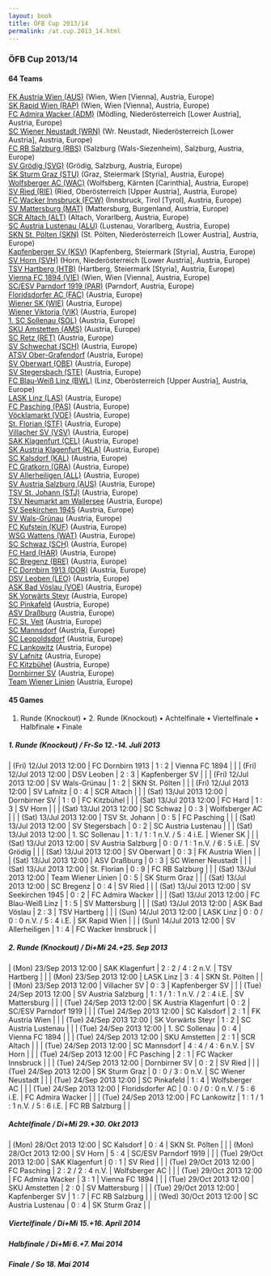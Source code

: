 ```yaml
---
layout: book
title: ÖFB Cup 2013/14
permalink: /at.cup.2013_14.html
---
```



### ÖFB Cup 2013/14


#### 64 Teams


[FK Austria Wien (AUS)](at.html#austria)  (Wien, Wien [Vienna], Austria, Europe) <br>
[SK Rapid Wien (RAP)](at.html#rapid)  (Wien, Wien [Vienna], Austria, Europe) <br>
[FC Admira Wacker (ADM)](at.html#admira)  (Mödling, Niederösterreich [Lower Austria], Austria, Europe) <br>
[SC Wiener Neustadt (WRN)](at.html#wrneustadt)  (Wr. Neustadt, Niederösterreich [Lower Austria], Austria, Europe) <br>
[FC RB Salzburg (RBS)](at.html#salzburg)  (Salzburg (Wals-Siezenheim), Salzburg, Austria, Europe) <br>
[SV Grödig (SVG)](at.html#groedig)  (Grödig, Salzburg, Austria, Europe) <br>
[SK Sturm Graz (STU)](at.html#sturm)  (Graz, Steiermark [Styria], Austria, Europe) <br>
[Wolfsberger AC (WAC)](at.html#wac)  (Wolfsberg, Kärnten [Carinthia], Austria, Europe) <br>
[SV Ried (RIE)](at.html#ried)  (Ried, Oberösterreich [Upper Austria], Austria, Europe) <br>
[FC Wacker Innsbruck (FCW)](at.html#innsbruck)  (Innsbruck, Tirol [Tyrol], Austria, Europe) <br>
[SV Mattersburg (MAT)](at.html#mattersburg)  (Mattersburg, Burgenland, Austria, Europe) <br>
[SCR Altach (ALT)](at.html#altach)  (Altach, Vorarlberg, Austria, Europe) <br>
[SC Austria Lustenau (ALU)](at.html#austrial)  (Lustenau, Vorarlberg, Austria, Europe) <br>
[SKN St. Pölten (SKN)](at.html#stpoelten)  (St. Pölten, Niederösterreich [Lower Austria], Austria, Europe) <br>
[Kapfenberger SV (KSV)](at.html#ksv)  (Kapfenberg, Steiermark [Styria], Austria, Europe) <br>
[SV Horn (SVH)](at.html#horn)  (Horn, Niederösterreich [Lower Austria], Austria, Europe) <br>
[TSV Hartberg (HTB)](at.html#hartberg)  (Hartberg, Steiermark [Styria], Austria, Europe) <br>
[Vienna FC 1894 (VIE)](at.html#vienna)  (Wien, Wien [Vienna], Austria, Europe) <br>
[SC/ESV Parndorf 1919 (PAR)](at.html#parndorf)  (Parndorf, Austria, Europe) <br>
[Floridsdorfer AC (FAC)](at.html#fac)  (Austria, Europe) <br>
[Wiener SK (WIE)](at.html#wienersk)  (Austria, Europe) <br>
[Wiener Viktoria (VIK)](at.html#viktoria)  (Austria, Europe) <br>
[1. SC Sollenau (SOL)](at.html#sollenau)  (Austria, Europe) <br>
[SKU Amstetten (AMS)](at.html#amstetten)  (Austria, Europe) <br>
[SC Retz (RET)](at.html#retz)  (Austria, Europe) <br>
[SV Schwechat (SCH)](at.html#schwechat)  (Austria, Europe) <br>
[ATSV Ober-Grafendorf](at.html#obergrafendorf)  (Austria, Europe) <br>
[SV Oberwart (OBE)](at.html#oberwart)  (Austria, Europe) <br>
[SV Stegersbach (STE)](at.html#stegersbach)  (Austria, Europe) <br>
[FC Blau-Weiß Linz (BWL)](at.html#linz)  (Linz, Oberösterreich [Upper Austria], Austria, Europe) <br>
[LASK Linz (LAS)](at.html#lask)  (Austria, Europe) <br>
[FC Pasching (PAS)](at.html#pasching)  (Austria, Europe) <br>
[Vöcklamarkt (VOE)](at.html#voecklamarkt)  (Austria, Europe) <br>
[St. Florian (STF)](at.html#stflorian)  (Austria, Europe) <br>
[Villacher SV (VSV)](at.html#vsv)  (Austria, Europe) <br>
[SAK Klagenfurt (CEL)](at.html#klagenfurt)  (Austria, Europe) <br>
[SK Austria Klagenfurt (KLA)](at.html#austriak)  (Austria, Europe) <br>
[SC Kalsdorf (KAL)](at.html#kalsdorf)  (Austria, Europe) <br>
[FC Gratkorn (GRA)](at.html#gratkorn)  (Austria, Europe) <br>
[SV Allerheiligen (ALL)](at.html#allerheiligen)  (Austria, Europe) <br>
[SV Austria Salzburg (AUS)](at.html#austrias)  (Austria, Europe) <br>
[TSV St. Johann (STJ)](at.html#stjohann)  (Austria, Europe) <br>
[TSV Neumarkt am Wallersee](at.html#neumarkt)  (Austria, Europe) <br>
[SV Seekirchen 1945](at.html#seekirchen)  (Austria, Europe) <br>
[SV Wals-Grünau](at.html#walsgruenau)  (Austria, Europe) <br>
[FC Kufstein (KUF)](at.html#kufstein)  (Austria, Europe) <br>
[WSG Wattens (WAT)](at.html#wattens)  (Austria, Europe) <br>
[SC Schwaz (SCH)](at.html#schwaz)  (Austria, Europe) <br>
[FC Hard (HAR)](at.html#hard)  (Austria, Europe) <br>
[SC Bregenz (BRE)](at.html#bregenz)  (Austria, Europe) <br>
[FC Dornbirn 1913 (DOR)](at.html#dornbirn)  (Austria, Europe) <br>
[DSV Leoben (LEO)](at.html#leoben)  (Austria, Europe) <br>
[ASK Bad Vöslau (VOE)](at.html#badvoeslau)  (Austria, Europe) <br>
[SK Vorwärts Steyr](at.html#steyr)  (Austria, Europe) <br>
[SC Pinkafeld](at.html#pinkafeld)  (Austria, Europe) <br>
[ASV Draßburg](at.html#drassburg)  (Austria, Europe) <br>
[FC St. Veit](at.html#stveit)  (Austria, Europe) <br>
[SC Mannsdorf](at.html#mannsdorf)  (Austria, Europe) <br>
[SC Leopoldsdorf](at.html#leopoldsdorf)  (Austria, Europe) <br>
[FC Lankowitz](at.html#lankowitz)  (Austria, Europe) <br>
[SV Lafnitz](at.html#lafnitz)  (Austria, Europe) <br>
[FC Kitzbühel](at.html#kitzbuehel)  (Austria, Europe) <br>
[Dornbirner SV](at.html#dornbirnersv)  (Austria, Europe) <br>
[Team Wiener Linien](at.html#wienerlinien)  (Austria, Europe) <br>



 



#### 45 Games

 1. Runde (Knockout) •  2. Runde (Knockout) •  Achtelfinale •  Viertelfinale •  Halbfinale •  Finale



##### 1. Runde (Knockout)  / Fr-So 12.-14. Juli 2013


| (Fri) 12/Jul 2013 12:00 | FC Dornbirn 1913 | 1 : 2 | Vienna FC 1894 |  |
| (Fri) 12/Jul 2013 12:00 | DSV Leoben | 2 : 3 | Kapfenberger SV |  |
| (Fri) 12/Jul 2013 12:00 | SV Wals-Grünau | 1 : 2 | SKN St. Pölten |  |
| (Fri) 12/Jul 2013 12:00 | SV Lafnitz | 0 : 4 | SCR Altach |  |
| (Sat) 13/Jul 2013 12:00 | Dornbirner SV | 1 : 0 | FC Kitzbühel |  |
| (Sat) 13/Jul 2013 12:00 | FC Hard | 1 : 3 | SV Horn |  |
| (Sat) 13/Jul 2013 12:00 | SC Schwaz | 0 : 3 | Wolfsberger AC |  |
| (Sat) 13/Jul 2013 12:00 | TSV St. Johann | 0 : 5 | FC Pasching |  |
| (Sat) 13/Jul 2013 12:00 | SV Stegersbach | 0 : 2 | SC Austria Lustenau |  |
| (Sat) 13/Jul 2013 12:00 | 1. SC Sollenau | 1 : 1 / 1 : 1 n.V. / 5 : 4 i.E. | Wiener SK |  |
| (Sat) 13/Jul 2013 12:00 | SV Austria Salzburg | 0 : 0 / 1 : 1 n.V. / 6 : 5 i.E. | SV Grödig |  |
| (Sat) 13/Jul 2013 12:00 | SV Oberwart | 0 : 3 | FK Austria Wien |  |
| (Sat) 13/Jul 2013 12:00 | ASV Draßburg | 0 : 3 | SC Wiener Neustadt |  |
| (Sat) 13/Jul 2013 12:00 | St. Florian | 0 : 9 | FC RB Salzburg |  |
| (Sat) 13/Jul 2013 12:00 | Team Wiener Linien | 0 : 5 | SK Sturm Graz |  |
| (Sat) 13/Jul 2013 12:00 | SC Bregenz | 0 : 4 | SV Ried |  |
| (Sat) 13/Jul 2013 12:00 | SV Seekirchen 1945 | 0 : 2 | FC Admira Wacker |  |
| (Sat) 13/Jul 2013 12:00 | FC Blau-Weiß Linz | 1 : 5 | SV Mattersburg |  |
| (Sat) 13/Jul 2013 12:00 | ASK Bad Vöslau | 2 : 3 | TSV Hartberg |  |
| (Sun) 14/Jul 2013 12:00 | LASK Linz | 0 : 0 / 0 : 0 n.V. / 5 : 4 i.E. | SK Rapid Wien |  |
| (Sun) 14/Jul 2013 12:00 | SV Allerheiligen | 1 : 4 | FC Wacker Innsbruck |  |

##### 2. Runde (Knockout)  / Di+Mi 24.+25. Sep 2013


| (Mon) 23/Sep 2013 12:00 | SAK Klagenfurt | 2 : 2 / 4 : 2 n.V. | TSV Hartberg |  |
| (Mon) 23/Sep 2013 12:00 | LASK Linz | 3 : 4 | SKN St. Pölten |  |
| (Mon) 23/Sep 2013 12:00 | Villacher SV | 0 : 3 | Kapfenberger SV |  |
| (Tue) 24/Sep 2013 12:00 | SV Austria Salzburg | 1 : 1 / 1 : 1 n.V. / 2 : 4 i.E. | SV Mattersburg |  |
| (Tue) 24/Sep 2013 12:00 | SK Austria Klagenfurt | 0 : 2 | SC/ESV Parndorf 1919 |  |
| (Tue) 24/Sep 2013 12:00 | SC Kalsdorf | 2 : 1 | FK Austria Wien |  |
| (Tue) 24/Sep 2013 12:00 | SK Vorwärts Steyr | 1 : 2 | SC Austria Lustenau |  |
| (Tue) 24/Sep 2013 12:00 | 1. SC Sollenau | 0 : 4 | Vienna FC 1894 |  |
| (Tue) 24/Sep 2013 12:00 | SKU Amstetten | 2 : 1 | SCR Altach |  |
| (Tue) 24/Sep 2013 12:00 | SC Mannsdorf | 4 : 4 / 4 : 6 n.V. | SV Horn |  |
| (Tue) 24/Sep 2013 12:00 | FC Pasching | 2 : 1 | FC Wacker Innsbruck |  |
| (Tue) 24/Sep 2013 12:00 | Dornbirner SV | 0 : 2 | SV Ried |  |
| (Tue) 24/Sep 2013 12:00 | SK Sturm Graz | 0 : 0 / 3 : 0 n.V. | SC Wiener Neustadt |  |
| (Tue) 24/Sep 2013 12:00 | SC Pinkafeld | 1 : 4 | Wolfsberger AC |  |
| (Tue) 24/Sep 2013 12:00 | Floridsdorfer AC | 0 : 0 / 0 : 0 n.V. / 5 : 6 i.E. | FC Admira Wacker |  |
| (Tue) 24/Sep 2013 12:00 | FC Lankowitz | 1 : 1 / 1 : 1 n.V. / 5 : 6 i.E. | FC RB Salzburg |  |

##### Achtelfinale  / Di+Mi 29.+30. Okt 2013


| (Mon) 28/Oct 2013 12:00 | SC Kalsdorf | 0 : 4 | SKN St. Pölten |  |
| (Mon) 28/Oct 2013 12:00 | SV Horn | 5 : 4 | SC/ESV Parndorf 1919 |  |
| (Tue) 29/Oct 2013 12:00 | SAK Klagenfurt | 0 : 1 | SV Ried |  |
| (Tue) 29/Oct 2013 12:00 | FC Pasching | 2 : 2 / 2 : 4 n.V. | Wolfsberger AC |  |
| (Tue) 29/Oct 2013 12:00 | FC Admira Wacker | 3 : 1 | Vienna FC 1894 |  |
| (Tue) 29/Oct 2013 12:00 | SKU Amstetten | 2 : 0 | SV Mattersburg |  |
| (Tue) 29/Oct 2013 12:00 | Kapfenberger SV | 1 : 7 | FC RB Salzburg |  |
| (Wed) 30/Oct 2013 12:00 | SC Austria Lustenau | 0 : 4 | SK Sturm Graz |  |

##### Viertelfinale  / Di+Mi 15.+16. April 2014



##### Halbfinale  / Di+Mi 6.+7. Mai 2014



##### Finale  / So 18. Mai 2014


